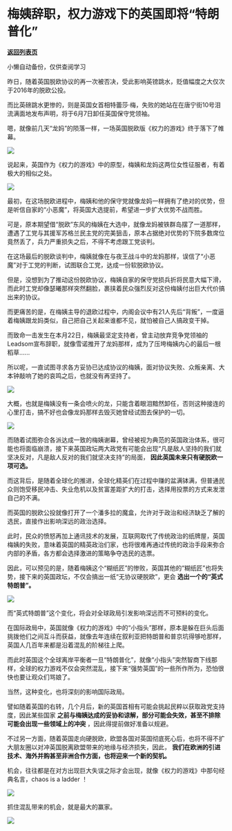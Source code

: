 # 梅姨辞职，权力游戏下的英国即将“特朗普化”

[**返回列表页**](/gzh/政事堂2019)

小懒自动备份，仅供查阅学习

  

昨日，随着英国脱欧协议的再一次被否决，受此影响英镑跳水，贬值幅度之大仅次于2016年的脱欧公投。

  

而比英磅跳水更惨的，则是英国女首相特蕾莎·梅，失败的她站在在唐宁街10号泪流满面地发布声明，将于6月7日卸任英国保守党领袖。

  

嗯，就像前几天“龙妈”的陨落一样，一场英国脱欧版《权力的游戏》终于落下了帷幕。

  

![](https://mmbiz.qpic.cn/mmbiz_jpg/6jO0FRTb0sJDAVyJ7KyIqQ4ZKpAl9FVM9p094snALtno1whxpwg23vkDmgjgormfd3tXEicqJJOND1b5WrmDZMg/640?wx_fmt=jpeg)

  

说起来，英国作为《权力的游戏》中的原型，梅姨和龙妈这两位女性征服者，有着极大的相似之处。

  

![](https://mmbiz.qpic.cn/mmbiz_jpg/rxhS23yu8cP6FxXPmRuQFdjsTnCEq2dfPYyp1Wxib0HOSNvHJX9gI0v73mKrSsF2sfKiciby769IAFOXr3ibia8BmZg/640?wx_fmt=jpeg)

  

最初，在这场脱欧进程中，梅姨和他的保守党就像龙妈一样拥有了绝对的优势，但是听信自家的“小恶魔”，将英国大选提前，希望进一步扩大优势不战而胜。

  

可是，原本期望借“脱欧”东风的梅姨在大选中，就像龙妈被铁群岛摆了一道那样，遭遇了工党与其援军苏格兰民主党的完美狙击，原本占据绝对优势的下院多数席位竟然丢了，兵力严重损失之后，不得不考虑跟工党谈判。

  

在这场最后的脱欧谈判中，梅姨就像在与夜王战斗中的龙妈那样，误信了“小恶魔”对于工党的判断，试图联合工党，达成一份软脱欧协议。

  

但是，没想到为了推动这份脱欧协议，梅姨自家的保守党损兵折将民意大幅下滑，而此时工党却像瑟曦那样突然翻脸，裹挟着民众强烈反对这份梅姨付出巨大代价搞出来的协议。

  

而更痛苦的是，在梅姨主导的退欧过程中，内阁会议中有21人先后“背叛”，一度逼着梅姨跟龙妈类似，自己把自己关起来谁都不见，就怕被自己人搞政变干掉。

  

而致命一击发生在本月22日，梅姨最坚定支持者，曾主动放弃竞争党领袖的Leadsom宣布辞职，就像雪诺推开了龙妈那样，成为了压垮梅姨内心的最后一根稻草......  

  

所以呢，一直试图寻求各方妥协已达成协议的梅姨，面对协议失败、众叛亲离、大本钟敲响了她的哀鸣之后，也就没有再坚持了。

  

![](https://mmbiz.qpic.cn/mmbiz_png/rxhS23yu8cP6FxXPmRuQFdjsTnCEq2dfAwlicaBTN3A3ZxibcIYf3F5V9OzPg3JOB2ZEict6iaxjCNuCrcFlqTgnWw/640?wx_fmt=png)

  

大概，也就是梅姨没有一条会喷火的龙，只能含着眼泪黯然卸任，否则这种接连的心里打击，搞不好也会像龙妈那样去毁灭她曾经试图去保护的一切。

  

![](https://mmbiz.qpic.cn/mmbiz_png/rxhS23yu8cP6FxXPmRuQFdjsTnCEq2dfBjVXJdaOHSibriao0SyvHAWdBWAl0v4WPHwsJY9Jd1TRBcjrRCqAw27A/640?wx_fmt=png)

  

而随着试图弥合各派达成一致的梅姨谢幕，曾经被视为典范的英国政治体系，很可能也将面临崩溃，接下来英国政坛两大政党有可能会出现“凡是敌人坚持的我们就坚决反对，凡是敌人反对的我们就坚决支持”的局面，
**因此英国未来只有硬脱欧一项可选。**

  

而这背后，是随着全球化的推进，全球化精英们在过程中赚的盆满钵满，但普通民众则饱受移民冲击、失业危机以及贫富差距扩大的打击，选择用投票的方式来发泄自己的不满。

  

而英国的脱欧公投就像打开了一个潘多拉的魔盒，允许对于政治和经济缺乏了解的选民，直接作出影响深远的政治选择。

  

此时，民众的愤怒再加上通讯技术的发展，互联网取代了传统政治的纸牌屋，英国梅姨的失败，意味着英国的精英政治们家，也将很难再通过传统的政治手段来弥合内部的矛盾，各方都会选择激进的策略争夺选民的选票。

  

因此，可以预见的是，随着梅姨这个“糊纸匠”的惨败，英国其他的“糊纸匠”也将失势，接下来的英国政坛，不仅会搞出一纸“无协议硬脱欧”，更会
**选出一个的“英式特朗普”。**

  

![](https://mmbiz.qpic.cn/mmbiz_jpg/rxhS23yu8cP6FxXPmRuQFdjsTnCEq2df8JGm5XXUic1WTvd6qscibpxGxUmzkzNYJ169rprMBOV3nCYADChpH7Zg/640?wx_fmt=jpeg)

  

而“英式特朗普”这个变化，将会对全球政局引发影响深远而不可预料的变化。

  

在国际政局中，英国就像《权力的游戏》中的“小指头”那样，原本是躲在巨头后面挑拨他们之间互斗而获益，就像去年连续在叙利亚把特朗普和普京坑得够呛那样，英国人几百年来都是沿着混乱的阶梯往上爬。

  

而此时英国这个全球离岸平衡者一旦“特朗普化”，就像“小指头”突然智商下线那样，全球的权力游戏不仅会突然混乱，接下来“强势英国”的一些所作所为，恐怕很快也要让观众们骂娘了。

  

当然，这种变化，也将深刻的影响国际政局。

  

譬如随着英国的右转，几个月后，新的英国首相有可能会挑起民粹以获取政党支持度，因此某些国家
**之前与梅姨达成的妥协和谅解，部分可能会失效，甚至不排除可能会出现一些领域上的冲突** ，因此得提前做好准备以规避。

  

不过另一方面，随着英国走向硬脱欧，欧盟各国对英国彻底死心后，也将不得不扩大朋友圈以对冲英国脱离欧盟带来的地缘与经济损失，因此，
**我们在欧洲的引进技术、海外并购甚至非洲合作方面，也将迎来一个新的契机。**

  

机会，往往都是在对方出现巨大失误之际才会出现，就像《权力的游戏》中那句经典名言，chaos is a ladder ！

  

![](https://mmbiz.qpic.cn/mmbiz_jpg/rxhS23yu8cP6FxXPmRuQFdjsTnCEq2df2Aqx2JWibnvbASRosZq9o6DBicZ1cNFOY61sdplTkeY4tkFXfjVqkBvA/640?wx_fmt=jpeg)  

  

抓住混乱带来的机会，就是最大的赢家。

  

![](https://mmbiz.qpic.cn/mmbiz_jpg/rxhS23yu8cMiatPvp0VIcSMibKUkTa4icp7AVT3HXAXydE25AT4ExJ5oTmvpq95aKo2xxu1XaJODX39BQVsSMxlvg/640?wx_fmt=jpeg)

